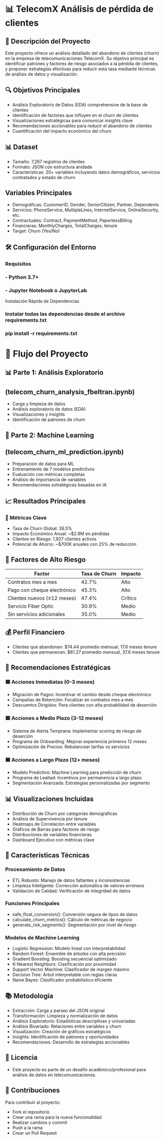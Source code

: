# 📊 TelecomX Análisis de pérdida de clientes
## 🎯 Descripción del Proyecto
Este proyecto ofrece un análisis detallado del abandono de clientes (churn) en la empresa de telecomunicaciones TelecomX. Su objetivo principal es identificar patrones y factores de riesgo asociados a la pérdida de clientes, y proponer estrategias efectivas para reducir esta tasa mediante técnicas de análisis de datos y visualización.
## 🔍 Objetivos Principales
- Análisis Exploratorio de Datos (EDA) comprehensive de la base de clientes
- Identificación de factores que influyen en el churn de clientes
- Visualizaciones estratégicas para comunicar insights clave
- Recomendaciones accionables para reducir el abandono de clientes
- Cuantificación del impacto económico del churn
## 📊 Dataset
- Tamaño: 7,267 registros de clientes
- Formato: JSON con estructura anidada
- Características: 20+ variables incluyendo datos demográficos, servicios contratados y estado de churn

## Variables Principales

- Demográficas: CustomerID, Gender, SeniorCitizen, Partner, Dependents
- Servicios: PhoneService, MultipleLines, InternetService, OnlineSecurity, etc.
- Contractuales: Contract, PaymentMethod, PaperlessBilling
- Financieras: MonthlyCharges, TotalCharges, tenure
- Target: Churn (Yes/No)

## 🛠️ Configuración del Entorno
### Requisitos 
### - Python 3.7+
### - Jupyter Notebook o JupyterLab

Instalación Rápida de Dependencias

### Instalar todas las dependencias desde el archivo requirements.txt
### pip install -r requirements.txt

# 🔄 Flujo del Proyecto

## 📊 Parte 1: Análisis Exploratorio 
## (telecom_churn_analysis_fbeltran.ipynb)

- Carga y limpieza de datos
- Análisis exploratorio de datos (EDA)
- Visualizaciones y insights
- Identificación de patrones de churn

## 🤖 Parte 2: Machine Learning 
## (telecom_churn_ml_prediction.ipynb)

- Preparación de datos para ML
- Entrenamiento de 7 modelos predictivos
- Evaluación con métricas completas
- Análisis de importancia de variables
- Recomendaciones estratégicas basadas en IA
  
## 📈 Resultados Principales
### 🔢 Métricas Clave

- Tasa de Churn Global: 26.5%
- Impacto Económico Anual: ~$2.8M en pérdidas
- Clientes en Riesgo: 1,927 clientes activos
- Potencial de Ahorro: ~$700K anuales con 25% de reducción

## 🚨 Factores de Alto Riesgo

| Factor|	Tasa de Churn|	Impacto|
|-------|--------------|---------|
|Contratos mes a mes|	42.7%|	Alto|
|Pago con cheque electrónico	|45.3%	|Alto|
|Clientes nuevos (≤12 meses)	|47.4%	|Crítico|
|Servicio Fiber Optic	|30.9%	|Medio|
|Sin servicios adicionales	|35.0%	|Medio|

## 💰 Perfil Financiero
- Clientes que abandonan: $74.44 promedio mensual, 17.6 meses tenure
- Clientes que permanecen: $61.27 promedio mensual, 37.6 meses tenure
## 🎯 Recomendaciones Estratégicas
### 🟥 Acciones Inmediatas (0-3 meses)
- Migración de Pagos: Incentivar el cambio desde cheque electrónico
- Campañas de Retención: Focalizar en contratos mes a mes
- Descuentos Dirigidos: Para clientes con alta probabilidad de deserción
### 🟨 Acciones a Medio Plazo (3-12 meses)
- Sistema de Alerta Temprana: Implementar scoring de riesgo de deserción
- Programa de Onboarding: Mejorar experiencia primeros 12 meses
- Optimización de Precios: Rebalancear tarifas vs servicios

### 🟩 Acciones a Largo Plazo (12+ meses)

- Modelo Predictivo: Machine Learning para predicción de churn
- Programa de Lealtad: Incentivos por permanencia a largo plazo
- Segmentación Avanzada: Estrategias personalizadas por segmento

## 📊 Visualizaciones Incluidas

- Distribución de Churn por categorías demográficas
- Análisis de Supervivencia por tenure
- Heatmaps de Correlación entre variables
- Gráficos de Barras para factores de riesgo
- Distribuciones de variables financieras
- Dashboard Ejecutivo con métricas clave

## 🔧 Características Técnicas
### Procesamiento de Datos
- ETL Robusto: Manejo de datos faltantes y inconsistencias
- Limpieza Inteligente: Corrección automática de valores erróneos
- Validación de Calidad: Verificación de integridad de datos
  
### Funciones Principales
- safe_float_conversion(): Conversión segura de tipos de datos
- calculate_churn_metrics(): Cálculo de métricas de negocio
- generate_risk_segments(): Segmentación por nivel de riesgo

### Modelos de Machine Learning
- Logistic Regression: Modelo lineal con interpretabilidad
- Random Forest: Ensemble de árboles con alta precisión
- Gradient Boosting: Boosting secuencial optimizado
- K-Nearest Neighbors: Clasificación por proximidad
- Support Vector Machine: Clasificador de margen máximo
- Decision Tree: Árbol interpretable con reglas claras
- Naive Bayes: Clasificador probabilístico eficiente

## 📚 Metodología

- Extracción: Carga y parseo del JSON original
- Transformación: Limpieza y normalización de datos
- Análisis Exploratorio: Estadísticas descriptivas y univariadas
- Análisis Bivariado: Relaciones entre variables y churn
- Visualización: Creación de gráficos estratégicos
- Insights: Identificación de patrones y oportunidades
- Recomendaciones: Desarrollo de estrategias accionables

## 📄 Licencia
- Este proyecto es parte de un desafío académico/profesional para análisis de datos en telecomunicaciones.

## 🤝 Contribuciones
Para contribuir al proyecto:

- Fork el repositorio
- Crear una rama para la nueva funcionalidad
- Realizar cambios y commit
- Push a la rama
- Crear un Pull Request
